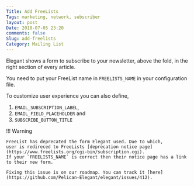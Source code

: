 ```yaml
---
Title: Add FreeLists
Tags: marketing, network, subscriber
layout: post
Date: 2018-07-05 23:20
comments: false
Slug: add-freelists
Category: Mailing List
---
```


Elegant shows a form to subscribe to your newsletter, above the fold, in the right section of every article.

You need to put your FreeList name in `FREELISTS_NAME` in your configuration file.

To customize user experience you can also define,

1. `EMAIL_SUBSCRIPTION_LABEL`,
1. `EMAIL_FIELD_PLACEHOLDER` and
1. `SUBSCRIBE_BUTTON_TITLE`

!!! Warning

    FreeList has deprecated the form Elegant used. Due to which,
    user is redireced to FreeLists [deprecation notice page](https://www.freelists.org/cgi-bin/subscription.cgi).
    If your `FREELISTS_NAME` is correct then their notice page has a link to their new form.

    Fixing this issue is on our roadmap. You can track it [here](https://github.com/Pelican-Elegant/elegant/issues/412).
